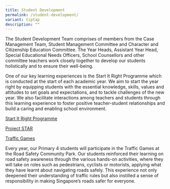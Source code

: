 ```yaml
---
title: Student Development
permalink: /student-development/
variant: tiptap
description: ""
---
```

<p>The Student Development Team comprises of members from the Case Management
Team, Student Management Committee and Character and Citizenship Education
Committee. The Year Heads, Assistant Year Head, Special Educational Needs
Officers, School Counsellors and other committee teachers work closely
together to develop our students holistically and to ensure their well-being.</p>
<p>One of our key learning experiences is the Start It Right Programme which
is conducted at the start of each academic year. We aim to start the year
right by equipping students with the essential knowledge, skills, values
and attitudes to set goals and expectations, and to tackle challenges of
the new year. We also facilitate interactions among teachers and students
through this learning experience to foster positive teacher-student relationships
and build a caring and enabling school environment.</p>
<p><u>Start It Right Programme</u>
</p>
<p><u>Project STAR</u>
</p>
<p><u>Traffic Games</u>
</p>
<p>Every year, our Primary 4 students will participate in the Traffic Games
at the Road Safety Community Park. Our students reinforced their learning
on road safety awareness through the various hands-on activities, where
they will take on roles such as pedestrians, cyclists or motorists, applying
what they have learnt about navigating roads safely. This experience not
only deepened their understanding of traffic rules but also instilled a
sense of responsibility in making Singapore’s roads safer for everyone.</p>